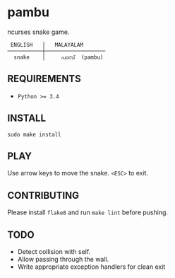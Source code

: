 pambu
=====

ncurses snake game.

     ENGLISH   │   MALAYALAM
    ───────────┼───────────────────
      snake    │     പാമ്പ്  (pambu)

REQUIREMENTS
------------

* `Python >= 3.4`

INSTALL
-------

    sudo make install

PLAY
----
Use arrow keys to move the snake. `<ESC>` to exit.

CONTRIBUTING
------------
Please install `flake8` and run `make lint` before pushing.

TODO
----

* Detect collision with self.
* Allow passing through the wall.
* Write appropriate exception handlers for clean exit
